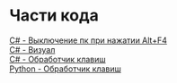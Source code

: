 # Части кода
[C# - Выключение пк при нажатии Alt+F4](https://github.com/d0m-1k/ssn/blob/main/code/001.cs)\
[C# - Визуал](https://github.com/d0m-1k/ssn/blob/main/code/002.cs)\
[C# - Обработчик клавиш](https://github.com/d0m-1k/ssn/blob/main/code/003.cs)\
[Python - Обработчик клавиш](https://github.com/d0m-1k/ssn/blob/main/code/004.py)
